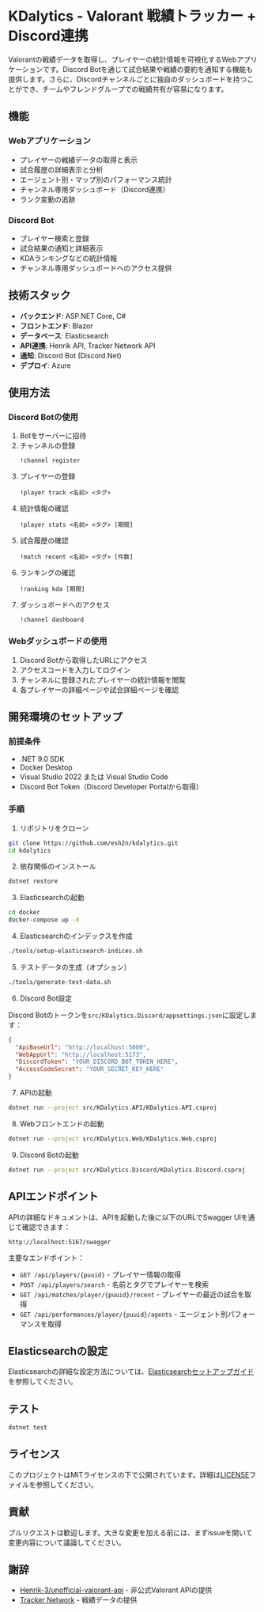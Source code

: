 # KDalytics - Valorant 戦績トラッカー + Discord連携

Valorantの戦績データを取得し、プレイヤーの統計情報を可視化するWebアプリケーションです。Discord Botを通じて試合結果や戦績の要約を通知する機能も提供します。さらに、Discordチャンネルごとに独自のダッシュボードを持つことができ、チームやフレンドグループでの戦績共有が容易になります。

## 機能

### Webアプリケーション
- プレイヤーの戦績データの取得と表示
- 試合履歴の詳細表示と分析
- エージェント別・マップ別のパフォーマンス統計
- チャンネル専用ダッシュボード（Discord連携）
- ランク変動の追跡

### Discord Bot
- プレイヤー検索と登録
- 試合結果の通知と詳細表示
- KDAランキングなどの統計情報
- チャンネル専用ダッシュボードへのアクセス提供

## 技術スタック

- **バックエンド**: ASP.NET Core, C#
- **フロントエンド**: Blazor
- **データベース**: Elasticsearch
- **API連携**: Henrik API, Tracker Network API
- **通知**: Discord Bot (Discord.Net)
- **デプロイ**: Azure

## 使用方法

### Discord Botの使用

1. Botをサーバーに招待
2. チャンネルの登録
   ```
   !channel register
   ```
3. プレイヤーの登録
   ```
   !player track <名前> <タグ>
   ```
4. 統計情報の確認
   ```
   !player stats <名前> <タグ> [期間]
   ```
5. 試合履歴の確認
   ```
   !match recent <名前> <タグ> [件数]
   ```
6. ランキングの確認
   ```
   !ranking kda [期間]
   ```
7. ダッシュボードへのアクセス
   ```
   !channel dashboard
   ```

### Webダッシュボードの使用

1. Discord Botから取得したURLにアクセス
2. アクセスコードを入力してログイン
3. チャンネルに登録されたプレイヤーの統計情報を閲覧
4. 各プレイヤーの詳細ページや試合詳細ページを確認

## 開発環境のセットアップ

### 前提条件

- .NET 9.0 SDK
- Docker Desktop
- Visual Studio 2022 または Visual Studio Code
- Discord Bot Token（Discord Developer Portalから取得）

### 手順

1. リポジトリをクローン

```bash
git clone https://github.com/esh2n/kdalytics.git
cd kdalytics
```

2. 依存関係のインストール

```bash
dotnet restore
```

3. Elasticsearchの起動

```bash
cd docker
docker-compose up -d
```

4. Elasticsearchのインデックスを作成

```bash
./tools/setup-elasticsearch-indices.sh
```

5. テストデータの生成（オプション）

```bash
./tools/generate-test-data.sh
```

6. Discord Bot設定

Discord Botのトークンを`src/KDalytics.Discord/appsettings.json`に設定します：

```json
{
  "ApiBaseUrl": "http://localhost:5000",
  "WebAppUrl": "http://localhost:5173",
  "DiscordToken": "YOUR_DISCORD_BOT_TOKEN_HERE",
  "AccessCodeSecret": "YOUR_SECRET_KEY_HERE"
}
```

7. APIの起動

```bash
dotnet run --project src/KDalytics.API/KDalytics.API.csproj
```

8. Webフロントエンドの起動

```bash
dotnet run --project src/KDalytics.Web/KDalytics.Web.csproj
```

9. Discord Botの起動

```bash
dotnet run --project src/KDalytics.Discord/KDalytics.Discord.csproj
```

## APIエンドポイント

APIの詳細なドキュメントは、APIを起動した後に以下のURLでSwagger UIを通じて確認できます：

```
http://localhost:5167/swagger
```

主要なエンドポイント：

- `GET /api/players/{puuid}` - プレイヤー情報の取得
- `POST /api/players/search` - 名前とタグでプレイヤーを検索
- `GET /api/matches/player/{puuid}/recent` - プレイヤーの最近の試合を取得
- `GET /api/performances/player/{puuid}/agents` - エージェント別パフォーマンスを取得

## Elasticsearchの設定

Elasticsearchの詳細な設定方法については、[Elasticsearchセットアップガイド](docs/elasticsearch-setup.md)を参照してください。

## テスト

```bash
dotnet test
```

## ライセンス

このプロジェクトはMITライセンスの下で公開されています。詳細は[LICENSE](LICENSE)ファイルを参照してください。

## 貢献

プルリクエストは歓迎します。大きな変更を加える前には、まずissueを開いて変更内容について議論してください。

## 謝辞

- [Henrik-3/unofficial-valorant-api](https://github.com/Henrik-3/unofficial-valorant-api) - 非公式Valorant APIの提供
- [Tracker Network](https://tracker.gg/) - 戦績データの提供